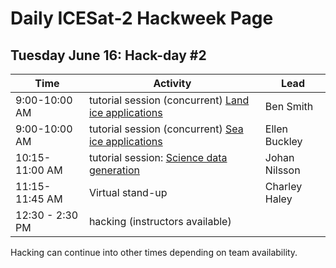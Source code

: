 # Daily ICESat-2 Hackweek Page

## Tuesday June 16: Hack-day #2

| Time  |  Activity           | Lead | 
| --------- | ------------- | ------------- | 
| 9:00-10:00 AM | tutorial session (concurrent) [Land ice applications](https://github.com/ICESAT-2HackWeek/Land_Ice_Applications) |  Ben Smith  |
| 9:00-10:00 AM | tutorial session (concurrent) [Sea ice applications](https://github.com/ICESAT-2HackWeek/sea-ice-tutorials) | Ellen Buckley  | 
| 10:15-11:00 AM | tutorial session: [Science data generation](https://github.com/ICESAT-2HackWeek/ScienceDataGeneration) | Johan Nilsson  |
| 11:15-11:45 AM | Virtual stand-up | Charley Haley | 
| 12:30 - 2:30 PM | hacking (instructors available) |   | 

Hacking can continue into other times depending on team availability.

